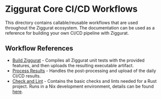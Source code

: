 # Ziggurat Core CI/CD Workflows

This directory contains callable/reusable workflows that are used throughout the Ziggurat ecosystem. The documentation can be used as a reference for building your own CI/CD pipeline with Ziggurat.

## Workflow References

- [Build Ziggurat](./build-ziggurat.yml) - Compiles all Ziggurat unit tests with the provided features, and then uploads the resulting executable artifact.
- [Process Results](./process-results.yml) - Handles the post-processing and upload of the daily CI/CD results.
- [Check and Lint](./check-and-lint.yml) - Contains the basic checks and lints needed for a Rust project. Runs in a Nix development environment, details can be found [here](../../README.md#Nix).
